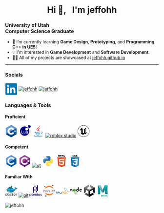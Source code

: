 <h1 align="center">Hi 👋, &nbsp; I'm jeffohh</h1>
<h3 align="left">University of Utah <br> Computer Science Graduate</h3>

- 🌱 I’m currently learning **Game Design**, **Prototyping**, and **Programming C++ in UE5**!
- 💡 I'm interested in **Game Development** and **Software Development**.
- 👨‍💻 All of my projects are showcased at [jeffohh.github.io](https://jeffohh.github.io/)

<hr>

<h3 align="left">Socials</h3>
<p align="left">
    <a href="https://linkedin.com/in/jeffrey-brandon-le" target="_blank"><img
        align="center"
        src="https://raw.githubusercontent.com/devicons/devicon/master/icons/linkedin/linkedin-original.svg"
        alt="jeffrey-brandon-le"
        height="40"
        width="40"
    /></a>
    <a href="https://codeforces.com/profile/jeffohh" target="_blank"><img
        align="center"
        src="https://raw.githubusercontent.com/rahuldkjain/github-profile-readme-generator/master/src/images/icons/Social/codeforces.svg"
        alt="jeffohh"
        height="40"
        width="40"
    /></a>
    <a href="https://www.leetcode.com/jeffohh" target="_blank"><img
        align="center"
        src="https://raw.githubusercontent.com/rahuldkjain/github-profile-readme-generator/master/src/images/icons/Social/leet-code.svg"
        alt="jeffohh"
        height="40"
        width="40"
    /></a>
</p>

<h3 align="left">Languages & Tools</h3>
<h4 align="left">Proficient</h4>
<p align="left">
    <a href="https://cplusplus.com/" target="_blank" rel="noreferrer"><img
        src="https://raw.githubusercontent.com/devicons/devicon/master/icons/cplusplus/cplusplus-original.svg"
        alt="cplusplus"
        width="40"
        height="40"
    /></a>
    <a href="https://www.lua.org/" target="_blank" rel="noreferrer"><img
        src="https://raw.githubusercontent.com/devicons/devicon/master/icons/lua/lua-original.svg"
        alt="lua"
        width="40"
        height="40"
    /></a>
    <a href="https://www.java.com" target="_blank" rel="noreferrer"><img
        src="https://raw.githubusercontent.com/devicons/devicon/master/icons/java/java-original.svg"
        alt="java"
        width="40"
        height="40"
    /></a>
    <a href="https://create.roblox.com/" target="_blank" rel="noreferrer"><img
        src="https://upload.wikimedia.org/wikipedia/commons/e/eb/Roblox_Studio_logo_-_2022.svg"
        alt="roblox studio"
        width="40"
        height="40"
    /></a>
    <a href="https://unrealengine.com/" target="_blank" rel="noreferrer"><img
        src="https://raw.githubusercontent.com/devicons/devicon/master/icons/unrealengine/unrealengine-original.svg"
        alt="unreal engine"
        width="40"
        height="40"
    /></a>
</p>

<h4 align="left">Competent</h4>
<p align="left">
    <a href="https://www.cprogramming.com/" target="_blank" rel="noreferrer"><img
        src="https://raw.githubusercontent.com/devicons/devicon/master/icons/c/c-original.svg"
        alt="c"
        width="40"
        height="40"
    /></a>
    <a href="https://www.w3schools.com/cs/" target="_blank" rel="noreferrer"><img
        src="https://raw.githubusercontent.com/devicons/devicon/master/icons/csharp/csharp-original.svg"
        alt="csharp"
        width="40"
        height="40"
    /></a>
    <a href="https://www.qt.io/" target="_blank" rel="noreferrer"><img
        src="https://upload.wikimedia.org/wikipedia/commons/0/0b/Qt_logo_2016.svg"
        alt="qt"
        width="40"
        height="40"
    /></a>
    <a href="https://www.python.org" target="_blank" rel="noreferrer"><img
        src="https://raw.githubusercontent.com/devicons/devicon/master/icons/python/python-original.svg"
        alt="python"
        width="40"
        height="40"
    /></a>
    <a href="https://www.w3schools.com/html/" target="_blank" rel="noreferrer"><img
        src="https://raw.githubusercontent.com/devicons/devicon/master/icons/html5/html5-original-wordmark.svg"
        alt="html5"
        width="40"
        height="40"
    /></a>
    <a href="https://www.w3schools.com/css/" target="_blank" rel="noreferrer"><img
        src="https://raw.githubusercontent.com/devicons/devicon/master/icons/css3/css3-original-wordmark.svg"
        alt="css3"
        width="40"
        height="40"
    /></a>
</p>

<h4 align="left">Familiar With</h4>
<p align="left">
    <a href="https://www.docker.com/" target="_blank" rel="noreferrer"><img
        src="https://raw.githubusercontent.com/devicons/devicon/master/icons/docker/docker-original-wordmark.svg"
        alt="docker"
        width="40"
        height="40"
    /></a>
    <a href="https://git-scm.com/" target="_blank" rel="noreferrer"><img
        src="https://www.vectorlogo.zone/logos/git-scm/git-scm-icon.svg"
        alt="git"
        width="40"
        height="40"
    /></a>
    <a href="https://pandas.pydata.org/" target="_blank" rel="noreferrer"><img
        src="https://raw.githubusercontent.com/devicons/devicon/master/icons/pandas/pandas-original-wordmark.svg"
        alt="pandas"
        width="40"
        height="40"
    /></a>
    <a href="https://jupyter.org/" target="_blank" rel="noreferrer"><img
        src="https://raw.githubusercontent.com/devicons/devicon/master/icons/jupyter/jupyter-original-wordmark.svg"
        alt="jupyter"
        width="40"
        height="40"
    /></a>
    <a href="https://www.mysql.com/" target="_blank" rel="noreferrer"><img
        src="https://raw.githubusercontent.com/devicons/devicon/master/icons/mysql/mysql-original-wordmark.svg"
        alt="mysql"
        width="40"
        height="40"
    /></a>
    <a href="https://nodejs.org/" target="_blank" rel="noreferrer"><img
        src="https://raw.githubusercontent.com/devicons/devicon/master/icons/nodejs/nodejs-original-wordmark.svg"
        alt="nodejs"
        width="40"
        height="40"
    /></a>
    <a href="https://unity.com/" target="_blank" rel="noreferrer"><img
        src="https://raw.githubusercontent.com/devicons/devicon/master/icons/unity/unity-original.svg"
        alt="unity"
        width="40"
        height="40"
    /></a>
    <a href="https://www.autodesk.com/" target="_blank" rel="noreferrer"><img
        src="https://raw.githubusercontent.com/devicons/devicon/master/icons/maya/maya-original-wordmark.svg"
        alt="maya"
        width="40"
        height="40"
    /></a>
</p>

<p>
    <img
        align="center"
        src="https://github-readme-stats.vercel.app/api/top-langs?username=jeffohh&show_icons=true&locale=en&layout=compact&theme=transparent"
        alt="jeffohh"
    />
</p>
